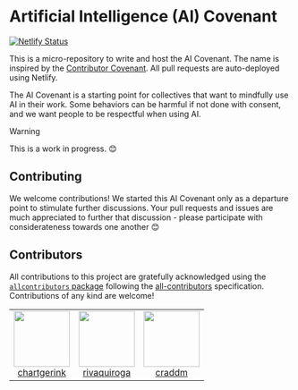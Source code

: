 # Artificial Intelligence (AI) Covenant

[![Netlify Status](https://api.netlify.com/api/v1/badges/11d21edf-06f0-44f1-b167-47da498a869b/deploy-status)](https://app.netlify.com/sites/ai-covenant/deploys)

This is a micro-repository to write and host the AI Covenant. The name is inspired by the [Contributor Covenant](https://www.contributor-covenant.org/). All pull requests are auto-deployed using Netlify.

The AI Covenant is a starting point for collectives that want to mindfully use AI in their work. Some behaviors can be harmful if not done with consent, and we want people to be respectful when using AI.

> [!WARNING]
> This is a work in progress. :blush:

## Contributing

We welcome contributions! We started this AI Covenant only as a departure point to stimulate further discussions. Your pull requests and issues are much appreciated to further that discussion - please participate with considerateness towards one another :blush:

## Contributors


<!-- ALL-CONTRIBUTORS-LIST:START - Do not remove or modify this section -->
<!-- prettier-ignore-start -->
<!-- markdownlint-disable -->

All contributions to this project are gratefully acknowledged using the [`allcontributors` package](https://github.com/ropenscilabs/allcontributors) following the [all-contributors](https://allcontributors.org) specification. Contributions of any kind are welcome!

<table>

<tr>
<td align="center">
<a href="https://github.com/chartgerink">
<img src="https://avatars.githubusercontent.com/u/2946344?v=4" width="100px;" alt=""/>
</a><br>
<a href="https://github.com/chartgerink/ai-covenant/commits?author=chartgerink">chartgerink</a>
</td>
<td align="center">
<a href="https://github.com/rivaquiroga">
<img src="https://avatars.githubusercontent.com/u/31421616?v=4" width="100px;" alt=""/>
</a><br>
<a href="https://github.com/chartgerink/ai-covenant/commits?author=rivaquiroga">rivaquiroga</a>
</td>
<td align="center">
<a href="https://github.com/craddm">
<img src="https://avatars.githubusercontent.com/u/5796417?u=4acf51040756a61ab791bdbe80259bef8869d288&v=4" width="100px;" alt=""/>
</a><br>
<a href="https://github.com/chartgerink/ai-covenant/commits?author=craddm">craddm</a>
</td>
</tr>

</table>

<!-- markdownlint-enable -->
<!-- prettier-ignore-end -->
<!-- ALL-CONTRIBUTORS-LIST:END -->


